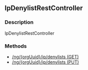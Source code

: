## IpDenylistRestController
### Description
IpDenylistRestController
### Methods
- [ /ng/{orgUuid}/ip/denylists (GET) ]( ./2ed72a39ea53659246deef02ef507f1d.md)
- [ /ng/{orgUuid}/ip/denylists (PUT) ]( ./ee346424707c9dc7dc7502538361e782.md)
